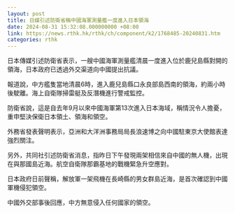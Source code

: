 ```yaml
---
layout: post
title: 日媒引述防衛省稱中國海軍測量艦一度進入日本領海
date: 2024-08-31 15:32:08.000000000 +08:00
link: https://news.rthk.hk/rthk/ch/component/k2/1768485-20240831.htm
categories: rthk
---
```


日本傳媒引述防衛省表示，一艘中國海軍測量艦清晨一度進入位於鹿兒島縣對開的領海，日本政府已透過外交渠道向中國提出抗議。

報道說，中方艦隻當地清晨6時，進入鹿兒島縣口永良部島西南的領海，約兩小時後駛離。海上自衛隊掃雷艇及反潛機進行警戒監控。

防衛省說，這是自去年9月以來中國海軍第13次進入日本海域，稱情況令人擔憂，重申堅決保衛日本領土、領海和領空。

外務省發表聲明表示，亞洲和大洋洲事務局局長浪速博之向中國駐東京大使館表達強烈關注。

另外，共同社引述防衛省消息，指昨日下午發現兩架相信來自中國的無人機，出現在與那國島近海。航空自衛隊那霸基地的戰機緊急升空應對。

日本政府日前聲稱，解放軍一架飛機在長崎縣的男女群島近海，是首次確認到中國軍機侵犯領空。

中國外交部事後回應，中方無意侵入任何國家的領空。
